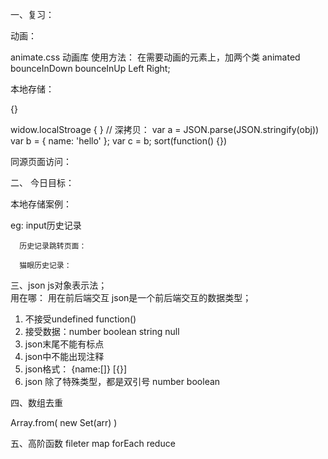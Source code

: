 一、复习： 

 动画：

 animate.css 动画库
 使用方法： 在需要动画的元素上，加两个类
 animated bounceInDown bounceInUp  Left Right;


 本地存储：

 {}

   widow.localStroage {  }
   // 深拷贝：
   var a = JSON.parse(JSON.stringify(obj))
   var b = {
     name: 'hello'
   };
   var c = b;
   sort(function() {})

   同源页面访问：
     
二、 今日目标：

  本地存储案例：
  
  eg: input历史记录

      历史记录跳转页面：

      猫眼历史记录：


三、json  js对象表示法；  
 用在哪： 用在前后端交互  json是一个前后端交互的数据类型；
1. 不接受undefined function()
2. 接受数据：number boolean string null
3. json末尾不能有标点
4. json中不能出现注释
5. json格式： {name:[]}  [{}]
6. json 除了特殊类型，都是双引号  number boolean


四、数组去重

Array.from( new Set(arr) )

五、高阶函数
fileter  map  forEach reduce